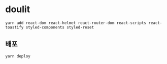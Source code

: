 # doulit

```CMD
yarn add react-dom react-helmet react-router-dom react-scripts react-toastify styled-components styled-reset
```

## 배포

```CMD
yarn deploy
```
